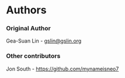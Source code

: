 # Authors

### Original Author
Gea-Suan Lin - <gslin@gslin.org>

### Other contributors
Jon South - https://github.com/mynameisneo7
